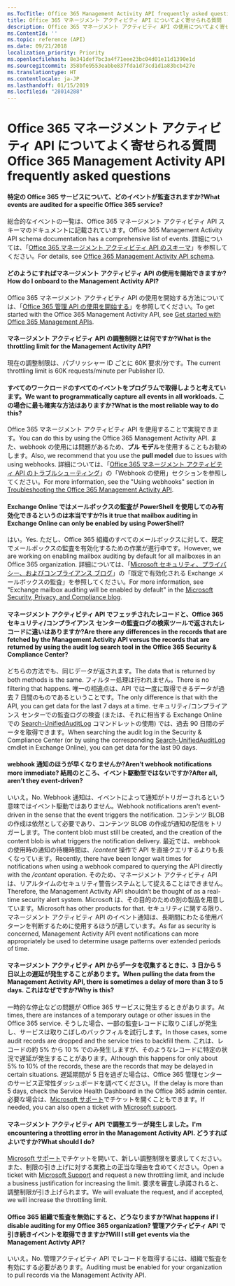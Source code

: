 ```yaml
---
ms.TocTitle: Office 365 Management Activity API frequently asked questions
title: Office 365 マネージメント アクティビティ API についてよく寄せられる質問
description: Office 365 マネージメント アクティビティ API の使用についてよく寄せられる質問
ms.ContentId: ''
ms.topic: reference (API)
ms.date: 09/21/2018
localization_priority: Priority
ms.openlocfilehash: 8e341def7bc3a4f71eee23bc04d01e11d1390e1d
ms.sourcegitcommit: 358bfe9553eabbe837fda1d73cd1d1a83bcb427e
ms.translationtype: HT
ms.contentlocale: ja-JP
ms.lasthandoff: 01/15/2019
ms.locfileid: "28014288"
---
```

# <a name="office-365-management-activity-api-frequently-asked-questions"></a><span data-ttu-id="0e01c-103">Office 365 マネージメント アクティビティ API についてよく寄せられる質問</span><span class="sxs-lookup"><span data-stu-id="0e01c-103">Office 365 Management Activity API frequently asked questions</span></span>

#### <a name="what-events-are-audited-for-a-specific-office-365-service"></a><span data-ttu-id="0e01c-104">特定の Office 365 サービスについて、どのイベントが監査されますか?</span><span class="sxs-lookup"><span data-stu-id="0e01c-104">What events are audited for a specific Office 365 service?</span></span>

<span data-ttu-id="0e01c-105">総合的なイベントの一覧は、Office 365 マネージメント アクティビティ API スキーマのドキュメントに記載されています。</span><span class="sxs-lookup"><span data-stu-id="0e01c-105">Office 365 Management Activity API schema documentation has a comprehensive list of events.</span></span> <span data-ttu-id="0e01c-106">詳細については、「[Office 365 マネージメント アクティビティ API のスキーマ](office-365-management-activity-api-schema.md)」を参照してください。</span><span class="sxs-lookup"><span data-stu-id="0e01c-106">For details, see [Office 365 Management Activity API schema](office-365-management-activity-api-schema.md).</span></span>

#### <a name="how-do-i-onboard-to-the-management-activity-api"></a><span data-ttu-id="0e01c-107">どのようにすればマネージメント アクティビティ API の使用を開始できますか?</span><span class="sxs-lookup"><span data-stu-id="0e01c-107">How do I onboard to the Management Activity API?</span></span>

<span data-ttu-id="0e01c-108">Office 365 マネージメント アクティビティ API の使用を開始する方法については、「[Office 365 管理 API の使用を開始する](get-started-with-office-365-management-apis.md)」を参照してください。</span><span class="sxs-lookup"><span data-stu-id="0e01c-108">To get started with the Office 365 Management Activity API, see [Get started with Office 365 Management APIs](get-started-with-office-365-management-apis.md).</span></span>
 
#### <a name="what-is-the-throttling-limit-for-the--management-activity-api"></a><span data-ttu-id="0e01c-109">マネージメント アクティビティ API の調整制限とは何ですか?</span><span class="sxs-lookup"><span data-stu-id="0e01c-109">What is the throttling limit for the  Management Activity API?</span></span>

<span data-ttu-id="0e01c-110">現在の調整制限は、パブリッシャー ID ごとに 60K 要求/分です。</span><span class="sxs-lookup"><span data-stu-id="0e01c-110">The current throttling limit is 60K requests/minute per Publisher ID.</span></span> 

#### <a name="we-want-to-programmatically-capture-all-events-in-all-workloads-what-is-the-most-reliable-way-to-do-this"></a><span data-ttu-id="0e01c-111">すべてのワークロードのすべてのイベントをプログラムで取得しようと考えています。</span><span class="sxs-lookup"><span data-stu-id="0e01c-111">We want to programmatically capture all events in all workloads.</span></span> <span data-ttu-id="0e01c-112">この場合に最も確実な方法はありますか?</span><span class="sxs-lookup"><span data-stu-id="0e01c-112">What is the most reliable way to do this?</span></span>

<span data-ttu-id="0e01c-113">Office 365 マネージメント アクティビティ API を使用することで実現できます。</span><span class="sxs-lookup"><span data-stu-id="0e01c-113">You can do this by using the Office 365 Management Activity API.</span></span> <span data-ttu-id="0e01c-114">また、webhook の使用には問題があるため、**プル モデル**を使用することもお勧めします。</span><span class="sxs-lookup"><span data-stu-id="0e01c-114">Also, we recommend that you use the **pull model** due to issues with using webhooks.</span></span> <span data-ttu-id="0e01c-115">詳細については、「[Office 365 マネージメント アクティビティ API のトラブルシューティング](troubleshooting-the-office-365-management-activity-api.md#using-webhooks)」の「Webhook の使用」セクションを参照してください。</span><span class="sxs-lookup"><span data-stu-id="0e01c-115">For more information, see the "Using webhooks" section in [Troubleshooting the Office 365 Management Activity API](troubleshooting-the-office-365-management-activity-api.md#using-webhooks).</span></span>

#### <a name="is-it-true-that-mailbox-auditing-in-exchange-online-can-only-be-enabled-by-using-powershell"></a><span data-ttu-id="0e01c-116">Exchange Online ではメールボックスの監査が PowerShell を使用してのみ有効化できるというのは本当ですか?</span><span class="sxs-lookup"><span data-stu-id="0e01c-116">Is it true that mailbox auditing in Exchange Online can only be enabled by using PowerShell?</span></span>

<span data-ttu-id="0e01c-117">はい。</span><span class="sxs-lookup"><span data-stu-id="0e01c-117">Yes.</span></span> <span data-ttu-id="0e01c-118">ただし、Office 365 組織のすべてのメールボックスに対して、既定でメールボックスの監査を有効化するための作業が進行中です。</span><span class="sxs-lookup"><span data-stu-id="0e01c-118">However, we are working on enabling mailbox auditing by default for all mailboxes in an Office 365 organization.</span></span> <span data-ttu-id="0e01c-119">詳細については、「[Microsoft セキュリティ、プライバシー、およびコンプライアンス ブログ](https://techcommunity.microsoft.com/t5/Security-Privacy-and-Compliance/Exchange-Mailbox-Auditing-will-be-enabled-by-default/ba-p/215171)」の「既定で有効化される Exchange メールボックスの監査」を参照してください。</span><span class="sxs-lookup"><span data-stu-id="0e01c-119">For more information, see "Exchange mailbox auditing will be enabled by default" in the [Microsoft Security, Privacy, and Compliance blog](https://techcommunity.microsoft.com/t5/Security-Privacy-and-Compliance/Exchange-Mailbox-Auditing-will-be-enabled-by-default/ba-p/215171).</span></span>

#### <a name="are-there-any-differences-in-the-records-that-are-fetched-by-the-management-activity-api-versus-the-records-that-are-returned-by-using-the-audit-log-search-tool-in-the-office-365-security--compliance-center"></a><span data-ttu-id="0e01c-120">マネージメント アクティビティ API でフェッチされたレコードと、Office 365 セキュリティ/コンプライアンス センターの監査ログの検索ツールで返されたレコードに違いはありますか?</span><span class="sxs-lookup"><span data-stu-id="0e01c-120">Are there any differences in the records that are fetched by the Management Activity API versus the records that are returned by using the audit log search tool in the Office 365 Security & Compliance Center?</span></span>

<span data-ttu-id="0e01c-121">どちらの方法でも、同じデータが返されます。</span><span class="sxs-lookup"><span data-stu-id="0e01c-121">The data that is returned by both methods is the same.</span></span> <span data-ttu-id="0e01c-122">フィルター処理は行われません。</span><span class="sxs-lookup"><span data-stu-id="0e01c-122">There is no filtering that happens.</span></span> <span data-ttu-id="0e01c-123">唯一の相違点は、API では一度に取得できるデータが過去 7 日間のものであるということです。</span><span class="sxs-lookup"><span data-stu-id="0e01c-123">The only difference is that with the API, you can get data for the last 7 days at a time.</span></span> <span data-ttu-id="0e01c-124">セキュリティ/コンプライアンス センターでの監査ログの検査 (または、それに相当する Exchange Online での [Search-UnifiedAuditLog](https://docs.microsoft.com/powershell/module/exchange/policy-and-compliance-audit/search-unifiedauditlog) コマンドレットの使用) では、過去 90 日間のデータを取得できます。</span><span class="sxs-lookup"><span data-stu-id="0e01c-124">When searching the audit log in the Security & Compliance Center (or by using the corresponding [Search-UnifiedAuditLog](https://docs.microsoft.com/powershell/module/exchange/policy-and-compliance-audit/search-unifiedauditlog) cmdlet in Exchange Online), you can get data for the last 90 days.</span></span> 
 
#### <a name="arent-webhook-notifications-more-immediate-after-all-arent-they-event-driven"></a><span data-ttu-id="0e01c-125">webhook 通知のほうが早くなりませんか?</span><span class="sxs-lookup"><span data-stu-id="0e01c-125">Aren’t webhook notifications more immediate?</span></span> <span data-ttu-id="0e01c-126">結局のところ、イベント駆動型ではないですか?</span><span class="sxs-lookup"><span data-stu-id="0e01c-126">After all, aren’t they event-driven?</span></span>

<span data-ttu-id="0e01c-127">いいえ。</span><span class="sxs-lookup"><span data-stu-id="0e01c-127">No.</span></span> <span data-ttu-id="0e01c-128">Webhook 通知は、イベントによって通知がトリガーされるという意味ではイベント駆動ではありません。</span><span class="sxs-lookup"><span data-stu-id="0e01c-128">Webhook notifications aren't event-driven in the sense that the event triggers the notification.</span></span> <span data-ttu-id="0e01c-129">コンテンツ BLOB の作成は依然として必要であり、コンテンツ BLOB の作成が通知の配信をトリガーします。</span><span class="sxs-lookup"><span data-stu-id="0e01c-129">The content blob must still be created, and the creation of the content blob is what triggers the notification delivery.</span></span> <span data-ttu-id="0e01c-130">最近では、webhook の使用時の通知の待機時間は、*/content* 操作で API を直接クエリするよりも長くなっています。</span><span class="sxs-lookup"><span data-stu-id="0e01c-130">Recently, there have been longer wait times for notifications when using a webhook compared to querying the API directly with the */content* operation.</span></span> <span data-ttu-id="0e01c-131">そのため、マネージメント アクティビティ API は、リアルタイムのセキュリティ警告システムとして捉えることはできません。</span><span class="sxs-lookup"><span data-stu-id="0e01c-131">Therefore, the Management Activity API shouldn’t be thought of as a real-time security alert system.</span></span> <span data-ttu-id="0e01c-132">Microsoft は、その目的のための別の製品を用意しています。</span><span class="sxs-lookup"><span data-stu-id="0e01c-132">Microsoft has other products for that.</span></span> <span data-ttu-id="0e01c-133">セキュリティに関する限り、マネージメント アクティビティ API のイベント通知は、長期間にわたる使用パターンを判断するために使用するほうが適しています。</span><span class="sxs-lookup"><span data-stu-id="0e01c-133">As far as security is concerned, Management Activity API event notifications can more appropriately be used to determine usage patterns over extended periods of time.</span></span>

#### <a name="when-pulling-the-data-from-the-management-activity-api-there-is-sometimes-a-delay-of-more-than-3-to-5-days-why-is-this"></a><span data-ttu-id="0e01c-134">マネージメント アクティビティ API からデータを収集するときに、3 日から 5 日以上の遅延が発生することがあります。</span><span class="sxs-lookup"><span data-stu-id="0e01c-134">When pulling the data from the Management Activity API, there is sometimes a delay of more than 3 to 5 days.</span></span> <span data-ttu-id="0e01c-135">これはなぜですか?</span><span class="sxs-lookup"><span data-stu-id="0e01c-135">Why is this?</span></span>

<span data-ttu-id="0e01c-136">一時的な停止などの問題が Office 365 サービスに発生するときがあります。</span><span class="sxs-lookup"><span data-stu-id="0e01c-136">At times, there are instances of a temporary outage or other issues in the Office 365 service.</span></span> <span data-ttu-id="0e01c-137">そうした場合、一部の監査レコードに取りこぼしが発生し、サービスは取りこぼしのバックフィルを試行します。</span><span class="sxs-lookup"><span data-stu-id="0e01c-137">In those cases, some audit records are dropped and the service tries to backfill them.</span></span> <span data-ttu-id="0e01c-138">これは、レコードの約 5% から 10 % でのみ発生しますが、そのようなレコードに特定の状況で遅延が発生することがあります。</span><span class="sxs-lookup"><span data-stu-id="0e01c-138">Although this happens for only about 5% to 10% of the records, these are the records that may be delayed in certain situations.</span></span> <span data-ttu-id="0e01c-139">遅延期間が 5 日を過ぎた場合は、Office 365 管理センターのサービス正常性ダッシュボードを調べてください。</span><span class="sxs-lookup"><span data-stu-id="0e01c-139">If the delay is more than 5 days, check the Service Health Dashboard in the Office 365 admin center.</span></span> <span data-ttu-id="0e01c-140">必要な場合は、[Microsoft サポート](https://support.office.com/article/contact-support-for-business-products-admin-help-32a17ca7-6fa0-4870-8a8d-e25ba4ccfd4b#ID0EAADAAA=online)でチケットを開くこともできます。</span><span class="sxs-lookup"><span data-stu-id="0e01c-140">If needed, you can also open a ticket with [Microsoft support](https://support.office.com/article/contact-support-for-business-products-admin-help-32a17ca7-6fa0-4870-8a8d-e25ba4ccfd4b#ID0EAADAAA=online).</span></span>

#### <a name="im-encountering-a-throttling-error-in-the-management-activity-api-what-should-i-do"></a><span data-ttu-id="0e01c-141">マネージメント アクティビティ API で調整エラーが発生しました。</span><span class="sxs-lookup"><span data-stu-id="0e01c-141">I'm encountering a throttling error in the Management Activity API.</span></span> <span data-ttu-id="0e01c-142">どうすればよいですか?</span><span class="sxs-lookup"><span data-stu-id="0e01c-142">What should I do?</span></span>

<span data-ttu-id="0e01c-143">[Microsoft サポート](https://support.office.com/article/contact-support-for-business-products-admin-help-32a17ca7-6fa0-4870-8a8d-e25ba4ccfd4b#ID0EAADAAA=online)でチケットを開いて、新しい調整制限を要求してください。また、制限の引き上げに対する業務上の正当な理由を含めてください。</span><span class="sxs-lookup"><span data-stu-id="0e01c-143">Open a ticket with [Microsoft Support](https://support.office.com/article/contact-support-for-business-products-admin-help-32a17ca7-6fa0-4870-8a8d-e25ba4ccfd4b#ID0EAADAAA=online) and request a new throttling limit, and include a business justification for increasing the limit.</span></span> <span data-ttu-id="0e01c-144">要求を審査し承諾されると、調整制限が引き上げられます。</span><span class="sxs-lookup"><span data-stu-id="0e01c-144">We will evaluate the request, and if accepted, we will increase the throttling limit.</span></span>

#### <a name="what-happens-if-i-disable-auditing-for-my-office-365-organization-will-i-still-get-events-via-the-management-activity-api"></a><span data-ttu-id="0e01c-145">Office 365 組織で監査を無効にすると、どうなりますか?</span><span class="sxs-lookup"><span data-stu-id="0e01c-145">What happens if I disable auditing for my Office 365 organization?</span></span> <span data-ttu-id="0e01c-146">管理アクティビティ API で引き続きイベントを取得できますか?</span><span class="sxs-lookup"><span data-stu-id="0e01c-146">Will I still get events via the Management Activty API?</span></span>

<span data-ttu-id="0e01c-147">いいえ。</span><span class="sxs-lookup"><span data-stu-id="0e01c-147">No.</span></span> <span data-ttu-id="0e01c-148">管理アクティビティ API でレコードを取得するには、組織で監査を有効にする必要があります。</span><span class="sxs-lookup"><span data-stu-id="0e01c-148">Auditing must be enabled for your organization to pull records via the Management Activity API.</span></span>

